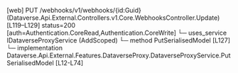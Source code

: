 [web] PUT /webhooks/v1/webhooks/{id:Guid}  (Dataverse.Api.External.Controllers.v1.Core.WebhooksController.Update)  [L119–L129] status=200 [auth=Authentication.CoreRead,Authentication.CoreWrite]
  └─ uses_service IDataverseProxyService (AddScoped)
    └─ method PutSerialisedModel [L127]
      └─ implementation Dataverse.Api.External.Features.DataverseProxy.DataverseProxyService.PutSerialisedModel [L12-L74]

